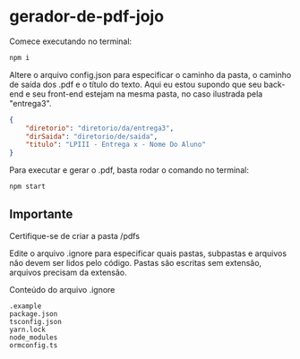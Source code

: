 # gerador-de-pdf-jojo

Comece executando no terminal:

```sh
npm i
```

Altere o arquivo config.json para especificar o caminho da pasta, o caminho de saída dos .pdf e o título do texto.
Aqui eu estou supondo que seu back-end e seu front-end estejam na mesma pasta, no caso ilustrada pela "entrega3".

```json
{
    "diretorio": "diretorio/da/entrega3",
    "dirSaida": "diretorio/de/saida",
    "titulo": "LPIII - Entrega x - Nome Do Aluno"
}
```

Para executar e gerar o .pdf, basta rodar o comando no terminal:

```sh
npm start
```
 ## Importante

Certifique-se de criar a pasta /pdfs

 Edite o arquivo .ignore para especificar quais pastas, subpastas e arquivos não devem ser lidos pelo código. Pastas são escritas sem extensão, arquivos precisam da extensão.

Conteúdo do arquivo .ignore
 ```
.example
package.json
tsconfig.json
yarn.lock
node_modules
ormconfig.ts
 ```
